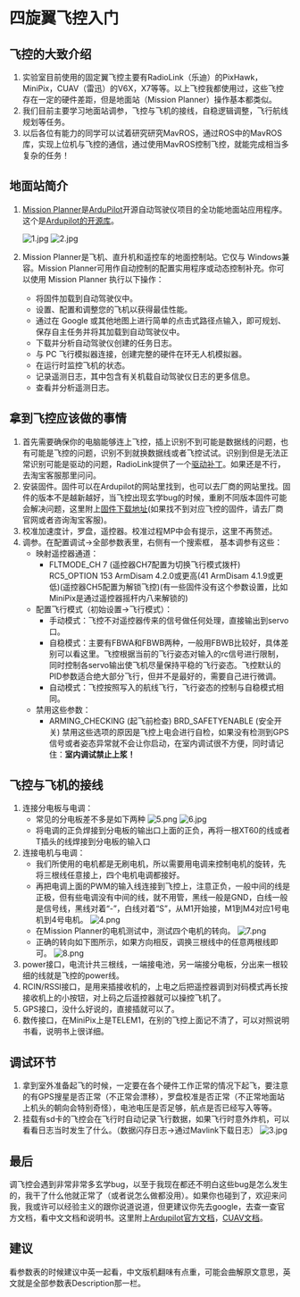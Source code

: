 # 四旋翼飞控入门
## 飞控的大致介绍
1. 实验室目前使用的固定翼飞控主要有RadioLink（乐迪）的PixHawk，MiniPix，CUAV（雷迅）的V6X，X7等等。以上飞控我都使用过，这些飞控存在一定的硬件差距，但是地面站（Mission Planner）操作基本都类似。
2. 我们目前主要学习地面站调参，飞控与飞机的接线，自稳逻辑调整，飞行航线规划等任务。
3. 以后各位有能力的同学可以试着研究研究MavROS，通过ROS中的MavROS库，实现上位机与飞控的通信，通过使用MavROS控制飞控，就能完成相当多复杂的任务！
## 地面站简介
1. [Mission Planner](https://ardupilot.org/planner/docs/mission-planner-overview.html)是[ArduPilot](https://ardupilot.org/)开源自动驾驶仪项目的全功能地面站应用程序。这个是[Ardupilot的开源库](https://github.com/ArduPilot/ardupilot)。

    ![1.jpg](https://s2.loli.net/2024/08/05/XMJ2AKTamphjtw1.jpg)
    ![2.jpg](https://s2.loli.net/2024/08/05/QJLSeGX8lOWBufF.jpg)
2. Mission Planner是飞机、直升机和遥控车的地面控制站。它仅与 Windows兼容。Mission Planner可用作自动控制的配置实用程序或动态控制补充。你可以使用 Mission Planner 执行以下操作：
   * 将固件加载到自动驾驶仪中。
   * 设置、配置和调整您的飞机以获得最佳性能。
   * 通过在 Google 或其他地图上进行简单的点击式路径点输入，即可规划、保存自主任务并将其加载到自动驾驶仪中。
   * 下载并分析自动驾驶仪创建的任务日志。
   * 与 PC 飞行模拟器连接，创建完整的硬件在环无人机模拟器。
   * 在运行时监控飞机的状态。
   * 记录遥测日志，其中包含有关机载自动驾驶仪日志的更多信息。
   * 查看并分析遥测日志。
## 拿到飞控应该做的事情
1. 首先需要确保你的电脑能够连上飞控，插上识别不到可能是数据线的问题，也有可能是飞控的问题，识别不到就换数据线或者飞控试试。识别到但是无法正常识别可能是驱动的问题，RadioLink提供了一个[驱动补丁](http://www.radiolink.com.cn/firmware/wiki/DriverfixTool.zip)。如果还是不行，去淘宝客服那里问问。
2. 安装固件。固件可以在Ardupilot的网站里找到，也可以去厂商的网站里找。固件的版本不是越新越好，当飞控出现玄学bug的时候，重刷不同版本固件可能会解决问题，这里附上[固件下载地址](https://firmware.ardupilot.org/Plane/)(如果找不到对应飞控的固件，请去厂商官网或者咨询淘宝客服)。
3. 校准加速度计，罗盘，遥控器。校准过程MP中会有提示，这里不再赘述。
4. 调参。在配置调试->全部参数表里，右侧有一个搜索框， 基本调参有这些：
   * 映射遥控器通道：
        + FLTMODE_CH 7 (遥控器CH7配置为切换飞行模式拨杆) RC5_OPTION 153 ArmDisam 4.2.0或更高(41 ArmDisam 4.1.9或更低)(遥控器CH5配置为解锁飞控)(有一些固件没有这个参数设置，比如MiniPix是通过遥控器摇杆内八来解锁的)
   * 配置飞行模式（初始设置->飞行模式）：
        + 手动模式：飞控不对遥控器传来的信号做任何处理，直接输出到servo口。 
        + 自稳模式：主要有FBWA和FBWB两种，一般用FBWB比较好，具体差别可以看这里。飞控根据当前的飞行姿态对输入的rc信号进行限制，同时控制各servo输出使飞机尽量保持平稳的飞行姿态。飞控默认的PID参数适合绝大部分飞行，但并不是最好的，需要自己进行微调。 
        + 自动模式：飞控按照写入的航线飞行，飞行姿态的控制与自稳模式相同。
   * 禁用这些参数：
        + ARMING_CHECKING (起飞前检查) BRD_SAFETYENABLE (安全开关) 禁用这些选项的原因是飞控上电会进行自检，如果没有检测到GPS信号或者姿态异常就不会让你启动，在室内调试很不方便，同时请记住：__室内调试禁止上浆！__
## 飞控与飞机的接线
1. 连接分电板与电调：
   * 常见的分电板差不多是如下两种
   ![5.png](https://s2.loli.net/2024/08/05/wPgmGtNjVnZKTEU.png)
   ![6.jpg](https://s2.loli.net/2024/08/05/OIxcBz5vWfSLedJ.jpg)
   * 将电调的正负焊接到分电板的输出口上面的正负，再将一根XT60的线或者T插头的线焊接到分电板的输入口
2. 连接电机与电调：
   * 我们所使用的电机都是无刷电机，所以需要用电调来控制电机的旋转，先将三根线任意接上，四个电机电调都接好。
   * 再把电调上面的PWM的输入线连接到飞控上，注意正负，一般中间的线是正极，但有些电调没有中间的线，就不用管，黑线一般是GND，白线一般是信号线，黑线对着“-”，白线对着“S”，从M1开始接，M1到M4对应1号电机到4号电机。
   ![4.png](https://s2.loli.net/2024/08/05/XfZaroFmdQCPG58.png)
   * 在Mission Planner的电机测试中，测试四个电机的转向。
    ![7.png](https://s2.loli.net/2024/08/05/G1LbNShDdYmlMsW.png)
   * 正确的转向如下图所示，如果方向相反，调换三根线中的任意两根线即可。
    ![8.png](https://s2.loli.net/2024/08/05/Q4xKkChncDF3ayz.png)
3. power接口，电流计共三根线，一端接电池，另一端接分电板，分出来一根较细的线就是飞控的power线。
4. RCIN/RSSI接口，是用来插接收机的，上电之后把遥控器调到对码模式再长按接收机上的小按钮，对上码之后遥控器就可以操控飞机了。
5. GPS接口，没什么好说的，直接插就可以了。
6. 数传接口，在MiniPix上是TELEM1，在别的飞控上面记不清了，可以对照说明书看，说明书上很详细。
## 调试环节
1. 拿到室外准备起飞的时候，一定要在各个硬件工作正常的情况下起飞，要注意的有GPS搜星是否正常（不正常会漂移），罗盘校准是否正常（不正常地面站上机头的朝向会特别奇怪），电池电压是否足够，航点是否已经写入等等。
2. 挂载有sd卡的飞控会在飞行时自动记录飞行数据，如果飞行时意外炸机，可以看看日志当时发生了什么。（数据闪存日志->通过Mavlink下载日志） 
   ![3.jpg](https://s2.loli.net/2024/08/05/AJpduNghFHrjk19.jpg)
## 最后
调飞控会遇到非常非常多玄学bug，以至于我现在都还不明白这些bug是怎么发生的，我干了什么他就正常了（或者说怎么做都没用）。如果你也碰到了，欢迎来问我，我或许可以经验主义的跟你说道说道，但更建议你先去google，去查一查官方文档，看中文文档和说明书。这里附上[Ardupilot官方文档](https://ardupilot.org/plane/index.html)，[CUAV文档](https://doc.cuav.net/zh-hans/)。
## 建议
看参数表的时候建议中英一起看，中文版机翻味有点重，可能会曲解原文意思，英文就是全部参数表Description那一栏。
